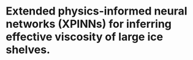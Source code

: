 # Extended physics-informed neural networks (XPINNs) for inferring effective viscosity of large ice shelves.
